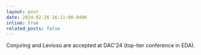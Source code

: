 ```yaml
---
layout: post
date: 2024-02-26 16:11:00-0400
inline: true
related_posts: false
---
```


Conjuring and Levioso are accepted at DAC'24 (top-tier conference in EDA).
